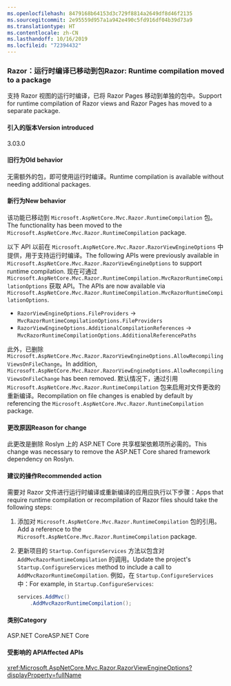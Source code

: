 ```yaml
---
ms.openlocfilehash: 8479168b64153d3c729f8814a2649df8d46f2135
ms.sourcegitcommit: 2e95559d957a1a942e490c5fd916df04b39d73a9
ms.translationtype: HT
ms.contentlocale: zh-CN
ms.lasthandoff: 10/16/2019
ms.locfileid: "72394432"
---
```

### <a name="razor-runtime-compilation-moved-to-a-package"></a><span data-ttu-id="32f66-101">Razor：运行时编译已移动到包</span><span class="sxs-lookup"><span data-stu-id="32f66-101">Razor: Runtime compilation moved to a package</span></span>

<span data-ttu-id="32f66-102">支持 Razor 视图的运行时编译，已将 Razor Pages 移动到单独的包中。</span><span class="sxs-lookup"><span data-stu-id="32f66-102">Support for runtime compilation of Razor views and Razor Pages has moved to a separate package.</span></span>

#### <a name="version-introduced"></a><span data-ttu-id="32f66-103">引入的版本</span><span class="sxs-lookup"><span data-stu-id="32f66-103">Version introduced</span></span>

<span data-ttu-id="32f66-104">3.0</span><span class="sxs-lookup"><span data-stu-id="32f66-104">3.0</span></span>

#### <a name="old-behavior"></a><span data-ttu-id="32f66-105">旧行为</span><span class="sxs-lookup"><span data-stu-id="32f66-105">Old behavior</span></span>

<span data-ttu-id="32f66-106">无需额外的包，即可使用运行时编译。</span><span class="sxs-lookup"><span data-stu-id="32f66-106">Runtime compilation is available without needing additional packages.</span></span>

#### <a name="new-behavior"></a><span data-ttu-id="32f66-107">新行为</span><span class="sxs-lookup"><span data-stu-id="32f66-107">New behavior</span></span>

<span data-ttu-id="32f66-108">该功能已移动到 `Microsoft.AspNetCore.Mvc.Razor.RuntimeCompilation` 包。</span><span class="sxs-lookup"><span data-stu-id="32f66-108">The functionality has been moved to the `Microsoft.AspNetCore.Mvc.Razor.RuntimeCompilation` package.</span></span>

<span data-ttu-id="32f66-109">以下 API 以前在 `Microsoft.AspNetCore.Mvc.Razor.RazorViewEngineOptions` 中提供，用于支持运行时编译。</span><span class="sxs-lookup"><span data-stu-id="32f66-109">The following APIs were previously available in `Microsoft.AspNetCore.Mvc.Razor.RazorViewEngineOptions` to support runtime compilation.</span></span> <span data-ttu-id="32f66-110">现在可通过 `Microsoft.AspNetCore.Mvc.Razor.RuntimeCompilation.MvcRazorRuntimeCompilationOptions` 获取 API。</span><span class="sxs-lookup"><span data-stu-id="32f66-110">The APIs are now available via `Microsoft.AspNetCore.Mvc.Razor.RuntimeCompilation.MvcRazorRuntimeCompilationOptions`.</span></span>

- `RazorViewEngineOptions.FileProviders` -> `MvcRazorRuntimeCompilationOptions.FileProviders`
- `RazorViewEngineOptions.AdditionalCompilationReferences` -> `MvcRazorRuntimeCompilationOptions.AdditionalReferencePaths`

<span data-ttu-id="32f66-111">此外，已删除 `Microsoft.AspNetCore.Mvc.Razor.RazorViewEngineOptions.AllowRecompilingViewsOnFileChange`。</span><span class="sxs-lookup"><span data-stu-id="32f66-111">In addition, `Microsoft.AspNetCore.Mvc.Razor.RazorViewEngineOptions.AllowRecompilingViewsOnFileChange` has been removed.</span></span> <span data-ttu-id="32f66-112">默认情况下，通过引用 `Microsoft.AspNetCore.Mvc.Razor.RuntimeCompilation` 包来启用对文件更改的重新编译。</span><span class="sxs-lookup"><span data-stu-id="32f66-112">Recompilation on file changes is enabled by default by referencing the `Microsoft.AspNetCore.Mvc.Razor.RuntimeCompilation` package.</span></span>

#### <a name="reason-for-change"></a><span data-ttu-id="32f66-113">更改原因</span><span class="sxs-lookup"><span data-stu-id="32f66-113">Reason for change</span></span>

<span data-ttu-id="32f66-114">此更改是删除 Roslyn 上的 ASP.NET Core 共享框架依赖项所必需的。</span><span class="sxs-lookup"><span data-stu-id="32f66-114">This change was necessary to remove the ASP.NET Core shared framework dependency on Roslyn.</span></span>

#### <a name="recommended-action"></a><span data-ttu-id="32f66-115">建议的操作</span><span class="sxs-lookup"><span data-stu-id="32f66-115">Recommended action</span></span>

<span data-ttu-id="32f66-116">需要对 Razor 文件进行运行时编译或重新编译的应用应执行以下步骤：</span><span class="sxs-lookup"><span data-stu-id="32f66-116">Apps that require runtime compilation or recompilation of Razor files should take the following steps:</span></span>

1. <span data-ttu-id="32f66-117">添加对 `Microsoft.AspNetCore.Mvc.Razor.RuntimeCompilation` 包的引用。</span><span class="sxs-lookup"><span data-stu-id="32f66-117">Add a reference to the `Microsoft.AspNetCore.Mvc.Razor.RuntimeCompilation` package.</span></span>
1. <span data-ttu-id="32f66-118">更新项目的 `Startup.ConfigureServices` 方法以包含对 `AddMvcRazorRuntimeCompilation` 的调用。</span><span class="sxs-lookup"><span data-stu-id="32f66-118">Update the project's `Startup.ConfigureServices` method to include a call to `AddMvcRazorRuntimeCompilation`.</span></span> <span data-ttu-id="32f66-119">例如，在 `Startup.ConfigureServices` 中：</span><span class="sxs-lookup"><span data-stu-id="32f66-119">For example, in `Startup.ConfigureServices`:</span></span>

    ```csharp
    services.AddMvc()
        .AddMvcRazorRuntimeCompilation();
    ```

#### <a name="category"></a><span data-ttu-id="32f66-120">类别</span><span class="sxs-lookup"><span data-stu-id="32f66-120">Category</span></span>

<span data-ttu-id="32f66-121">ASP.NET Core</span><span class="sxs-lookup"><span data-stu-id="32f66-121">ASP.NET Core</span></span>

#### <a name="affected-apis"></a><span data-ttu-id="32f66-122">受影响的 API</span><span class="sxs-lookup"><span data-stu-id="32f66-122">Affected APIs</span></span>

<xref:Microsoft.AspNetCore.Mvc.Razor.RazorViewEngineOptions?displayProperty=fullName>

<!--

#### Affected APIs

`T:Microsoft.AspNetCore.Mvc.Razor.RazorViewEngineOptions`

-->
